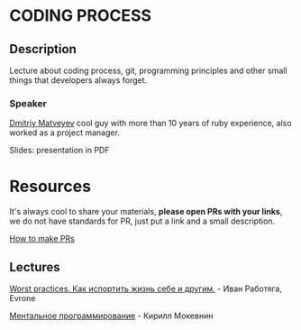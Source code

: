 # CODING PROCESS

## Description

Lecture about coding process, git, programming principles and other small things that developers always forget.

### Speaker

[Dmitriy Matveyev](https://t.me/dmitry_matveyev) cool guy with more than 10 years of ruby experience, also worked as a project manager.

Slides: presentation in PDF


# Resources

It's always cool to share your materials, **please open PRs with your links**, we do not have standards for PR, just put a link and a small description.

[How to make PRs](https://help.github.com/articles/creating-a-pull-request/)


## Lectures

[Worst practices. Как испортить жизнь себе и другим.](https://youtu.be/yVla7wKFx0Q) - Иван Работяга, Evrone

[Ментальное программирование](https://www.youtube.com/watch?v=ed7_KX2lCWY) - Кирилл Мокевнин
